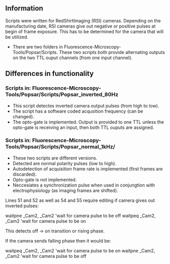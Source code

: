 ## Information

Scripts were written for RedShirtImaging (RSI) cameras. Depending on the manufacturing date, RSI cameras give out negative or positive pulses at begin of frame exposure. This has to be determined for the camera that will be utilized. 

* There are two folders in Fluorescence-Microscopy-Tools/Popsar/Scripts. These two scripts both provide alternating outputs on the two TTL ouput channels (from one input channel).

## Differences in functionality

### Scripts in: Fluorescence-Microscopy-Tools/Popsar/Scripts/Popsar_inverted_80Hz
* This script detectes inverted camera output pulses (from high to low).
* The script has a software coded acqusition frequency (can be changed).
* The opto-gate is implemented. Output is provided to one TTL unless the opto-gate is receiving an input, then both TTL ouputs are assigned.


### Scripts in: Fluorescence-Microscopy-Tools/Popsar/Scripts/Popsar_normal_1kHz/ 
* These two scripts are different versions.
* Detected are normal polarity pulses (low to high).
* Autodetection of acquisition frame rate is implemented (first frames are discarded).
* Opto-gate is not implemented.
* Neccesiates a synchronization pulse when used in conjungtion with electrophysiology (as imaging frames are shifted).


Lines 51 and 52 as well as 54 and 55 require editing if camera gives out inverted pulses:

waitpne _Cam2, _Cam2                    'wait for camera pulse to be off
waitpeq _Cam2, _Cam2                    'wait for camera pulse to be on 
 
This detects off -> on transition or rising phase.
 
If the camera sends falling phase then it would be:
 
waitpeq _Cam2, _Cam2                    'wait for camera pulse to be on 
waitpne _Cam2, _Cam2                    'wait for camera pulse to be off
 
 



